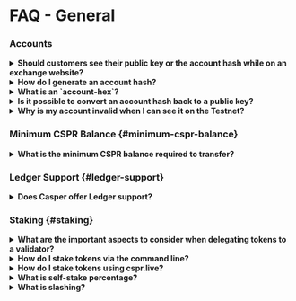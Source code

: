 # FAQ - General

### Accounts

<details>
 <summary><b>Should customers see their public key or the account hash while on an exchange website?</b></summary>
  
Exchange customers or end-users only need to see the public key. They do not need to know the account hash. The account hash is only needed in the backend to verify transactions. 

Exchanges should store the account hash to query and monitor the account. Customers do not need to know this value, so to simplify their experience, we recommend storing both values and displaying only the public key.

</details>

<details>
<summary><b>How do I generate an account hash?</b></summary>

You must ensure the following prerequisites are met before you can generate an account hash:

1.  [Set up your machine](/dapp-dev-guide/setup.md)
2.  Have a Casper Account and its _public key_
3.  Install the Casper [command-line client](/dapp-dev-guide/setup#the-casper-command-line-client)

**Generating an Account Hash**

To generate an account hash use the following command:

```bash
casper-client account-address --public-key <PUBLIC KEY HEX CODE>
```

**Sample Output**

```bash
account-hash-a2c2a41c282452195e5dd267272d12ed3e991467a5f881aab96306bac1cec3e8
```

In the above output, `a2c2a41c282452195e5dd267272d12ed3e991467a5f881aab96306bac1cec3e8` is the account hash and the prefix `account-hash-` is used to make it a tight key.

</details>

<details>
<summary><b>What is an `account-hex`?</b></summary>

The <em>account-hex</em> term originates from the JS-SDK naming convention and refers to a public key. We store it and convert it to an account hash. 
</details>

<details>
<summary><b>Is it possible to convert an account hash back to a public key?</b></summary>

No. An account hash is a one-way hashed value of the public key.
</details>

<details>
<summary><b>Why is my account invalid when I can see it on the Testnet?</b></summary>

You must deposit tokens to activate an account. You can request tokens from [the faucet on Testnet](https://testnet.cspr.live/tools/faucet).

</details>

### Minimum CSPR Balance {#minimum-cspr-balance}

<details>
<summary><b>What is the minimum CSPR balance required to transfer?</b></summary>

An account cannot transfer less than 2.5 CSPR.

</details>

### Ledger Support {#ledger-support}

<details>

<summary><b>Does Casper offer Ledger support?</b></summary>

Yes. Follow [this guide](https://support.ledger.com/hc/en-us/articles/4416379141009-Casper-CSPR-?docs=true) to install the Casper app on your Ledger device to manage CSPR.

</details>

### Staking {#staking}

<details>

<summary><b>What are the important aspects to consider when delegating tokens to a validator?</b></summary>

Users should consider consistent uptime, prompt upgrades and commission rates when choosing a validator. Offline and out-of-date validators do not generate rewards.

Active engagement in the community is another important aspect.

</details>

<details>
<summary><b>How do I stake tokens via the command line?</b></summary>

Follow [the delegation workflow](/workflow/delegate/) to learn how to stake your tokens via the command line.

</details>

<details>
<summary><b>How do I stake tokens using cspr.live?</b></summary>

See [this article](/workflow/delegate-ui/).

</details>

<details>
<summary><b>What is self-stake percentage?</b></summary>

Self-stake is the amount of CSPR a validator personally staked on the network from their validating node, expressed as a percentage of the total amount of CSPR staked to that validator. Most validators choose to delegate their own tokens to their validating node as a security practice, which will show as a low self-stake percentage.

</details>

<details>
<summary><b>What is slashing?</b></summary>

Slashing is a penalty for inappropriate or malicious behavior. Ordinarily, the official node software will not act maliciously unless intentionally altered. When this happens, the validator in question gets slashed (Note: The network treats validator and delegator tokens equally).

Slashing is not currently enabled on the Casper Mainnet. If a validator behaves poorly on the network, they face eviction from the network and loss of rewards. When slashing is enabled, poor behavior will result in token removal. In this case, you will lose any rewards accrued during the eviction period.

</details>
